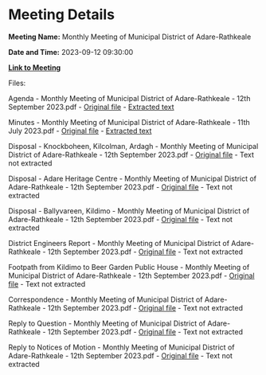 # Meeting Details

**Meeting Name:** Monthly Meeting of Municipal District of Adare-Rathkeale

**Date and Time:** 2023-09-12 09:30:00

**[Link to Meeting](https://www.limerick.ie/council/whats-on/monthly-meeting-of-municipal-district-of-adare-rathkeale-94)**

Files: 

Agenda - Monthly Meeting of Municipal District of Adare-Rathkeale - 12th September 2023.pdf - [Original file](https://www.limerick.ie/sites/default/files/media/documents/2023-09/00-Agenda-Monthly-Meeting-of-Municipal-District-of-Adare-Rathkeale-12th-September-2023.pdf) - [Extracted text](./Agenda%20-%20Monthly%20Meeting%20of%20Municipal%20District%20of%20Adare-Rathkeale%20-%2012th%20September%202023.md)

Minutes - Monthly Meeting of Municipal District of Adare-Rathkeale - 11th July 2023.pdf - [Original file](https://www.limerick.ie/sites/default/files/media/documents/2023-09/01-Minutes-Monthly-Meeting-of-Municipal-District-of-Adare-Rathkeale-11th-July-2023.pdf) - [Extracted text](./Minutes%20-%20Monthly%20Meeting%20of%20Municipal%20District%20of%20Adare-Rathkeale%20-%2011th%20July%202023.md)

Disposal - Knockboheen, Kilcolman, Ardagh - Monthly Meeting of Municipal District of Adare-Rathkeale - 12th September 2023.pdf - [Original file](https://www.limerick.ie/sites/default/files/media/documents/2023-09/03-a-Disposal-Knockboheen-Kilcolman-Ardagh-Monthly-Meeting-of-Municipal-District-of-Adare-Rathkeale-12th-September-2023.pdf) - Text not extracted

Disposal - Adare Heritage Centre - Monthly Meeting of Municipal District of Adare-Rathkeale - 12th September 2023.pdf - [Original file](https://www.limerick.ie/sites/default/files/media/documents/2023-09/03-b-Disposal-Adare-Heritage-Centre-Monthly-Meeting-of-Municipal-District-of-Adare-Rathkeale-12th-September-2023.pdf) - Text not extracted

Disposal - Ballyvareen, Kildimo - Monthly Meeting of Municipal District of Adare-Rathkeale - 12th September 2023.pdf - [Original file](https://www.limerick.ie/sites/default/files/media/documents/2023-09/03-c-Disposal-Ballyvareen-Kildimo-Monthly-Meeting-of-Municipal-District-of-Adare-Rathkeale-12th-September-2023.pdf) - Text not extracted

District Engineers Report - Monthly Meeting of Municipal District of Adare-Rathkeale - 12th September 2023.pdf - [Original file](https://www.limerick.ie/sites/default/files/media/documents/2023-09/05-District-Engineers-Report-Monthly-Meeting-of-Municipal-District-of-Adare-Rathkeale-12th-September-2023.pdf) - Text not extracted

Footpath from Kildimo to Beer Garden Public House - Monthly Meeting of Municipal District of Adare-Rathkeale - 12th September 2023.pdf - [Original file](https://www.limerick.ie/sites/default/files/media/documents/2023-09/07-Footpath-from-Kildimo-to-Beer-Garden-Public-House-Monthly-Meeting-of-Municipal-District-of-Adare-Rathkeale-12th-September-2023.pdf) - Text not extracted

Correspondence - Monthly Meeting of Municipal District of Adare-Rathkeale - 12th September 2023.pdf - [Original file](https://www.limerick.ie/sites/default/files/media/documents/2023-09/13-Correspondence-Monthly-Meeting-of-Municipal-District-of-Adare-Rathkeale-12th-September-2023.pdf) - Text not extracted

Reply to Question - Monthly Meeting of Municipal District of Adare-Rathkeale - 12th September 2023.pdf - [Original file](https://www.limerick.ie/sites/default/files/media/documents/2023-09/Reply-to-Question-Monthly-Meeting-of-Municipal-District-of-Adare-Rathkeale-12th-September-2023.pdf) - Text not extracted

Reply to Notices of Motion - Monthly Meeting of Municipal District of Adare-Rathkeale - 12th September 2023.pdf - [Original file](https://www.limerick.ie/sites/default/files/media/documents/2023-09/Reply-to-Notices-of-Motion-Monthly-Meeting-of-Municipal-District-of-Adare-Rathkeale-12th-September-2023.pdf) - Text not extracted

